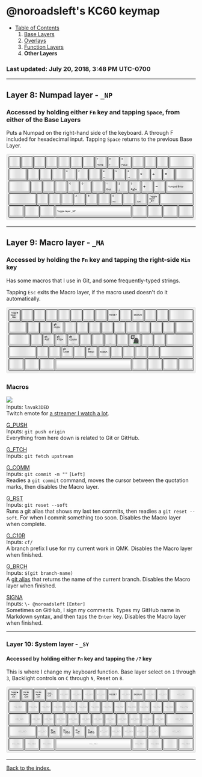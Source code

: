 # @noroadsleft's KC60 keymap

- [Table of Contents](./readme.md)
  1. [Base Layers](./readme_ch1.md)
  2. [Overlays](./readme_ch2.md)
  3. [Function Layers](./readme_ch3.md)
  4. **Other Layers**

### Last updated: July 20, 2018, 3:48 PM UTC-0700


----

## Layer 8: Numpad layer - `_NP`

### Accessed by holding either `Fn` key and tapping `Space`, from either of the Base Layers

Puts a Numpad on the right-hand side of the keyboard. A through F included for hexadecimal input. Tapping `Space` returns to the previous Base Layer.

![Layer 8](./images/layer_08.png)


----

## Layer 9: Macro layer - `_MA`

### Accessed by holding the `Fn` key and tapping the right-side `Win` key

Has some macros that I use in Git, and some frequently-typed strings.

Tapping `Esc` exits the Macro layer, if the macro used doesn't do it automatically.

![Layer 9](./images/layer_09.png)


### Macros

[![](https://static-cdn.jtvnw.net/emoticons/v1/821796/1.0)](./keymap.c#L82-L84)  
Inputs: `lavak3DED `  
Twitch emote for [a streamer I watch a lot](https://www.twitch.tv/lavak3_).

[G_PUSH](./keymap.c#L85-L87)  
Inputs: `git push origin`  
Everything from here down is related to Git or GitHub.

[G_FTCH](./keymap.c#L88-L90)  
Inputs: `git fetch upstream`

[G_COMM](./keymap.c#L91-L94)  
Inputs: `git commit -m ""` `[Left]`  
Readies a `git commit` command, moves the cursor between the quotation marks, then disables the Macro layer.

[G_RST](./keymap.c#L95-L98)  
Inputs: `git reset --soft `  
Runs a git alias that shows my last ten commits, then readies a `git reset --soft`. For when I commit something too soon. Disables the Macro layer when complete.

[G_C10R](./keymap.c#L99-L102)  
Inputs: `cf/`  
A branch prefix I use for my current work in QMK. Disables the Macro layer when finished.

[G_BRCH](./keymap.c#L103-L106)  
Inputs: `$(git branch-name)`  
A [git alias](./readme_git.md) that returns the name of the current branch. Disables the Macro layer when finished.

[SIGNA](./keymap.c#L107-L110)  
Inputs: `\- @noroadsleft` `[Enter]`  
Sometimes on GitHub, I sign my comments. Types my GitHub name in Markdown syntax, and then taps the `Enter` key. Disables the Macro layer when finished.


----

### Layer 10: System layer - `_SY`

#### Accessed by holding either `Fn` key and tapping the `/?` key

This is where I change my keyboard function. Base layer select on `1` through `3`, Backlight controls on `C` through `N`, Reset on `8`.

![Layer 10](./images/layer_10.png)


----

[Back to the index.](./)
